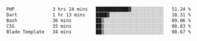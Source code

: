 <!--START_SECTION:waka-->

```txt
PHP              3 hrs 24 mins   ████████████▓░░░░░░░░░░░░   51.24 %
Dart             1 hr 13 mins    ████▓░░░░░░░░░░░░░░░░░░░░   18.31 %
Bash             36 mins         ██▒░░░░░░░░░░░░░░░░░░░░░░   09.06 %
CSS              35 mins         ██▒░░░░░░░░░░░░░░░░░░░░░░   08.83 %
Blade Template   34 mins         ██▒░░░░░░░░░░░░░░░░░░░░░░   08.67 %
```

<!--END_SECTION:waka-->

